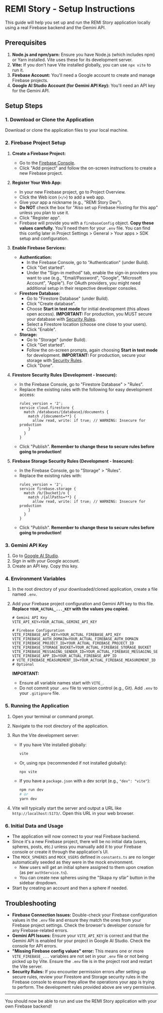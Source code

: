 
# REMI Story - Setup Instructions

This guide will help you set up and run the REMI Story application locally using a real Firebase backend and the Gemini API.

## Prerequisites

1.  **Node.js and npm/yarn:** Ensure you have Node.js (which includes npm) or Yarn installed. Vite uses these for its development server.
2.  **Vite:** If you don't have Vite installed globally, you can use `npx vite` to run it.
3.  **Firebase Account:** You'll need a Google account to create and manage Firebase projects.
4.  **Google AI Studio Account (for Gemini API Key):** You'll need an API key for the Gemini API.

## Setup Steps

### 1. Download or Clone the Application

Download or clone the application files to your local machine.

### 2. Firebase Project Setup

1.  **Create a Firebase Project:**
    *   Go to the [Firebase Console](https://console.firebase.google.com/).
    *   Click "Add project" and follow the on-screen instructions to create a new Firebase project.

2.  **Register Your Web App:**
    *   In your new Firebase project, go to Project Overview.
    *   Click the Web icon (`</>`) to add a web app.
    *   Give your app a nickname (e.g., "REMI Story Dev").
    *   **Do NOT** check the box for "Also set up Firebase Hosting for this app" unless you plan to use it.
    *   Click "Register app".
    *   Firebase will provide you with a `firebaseConfig` object. **Copy these values carefully.** You'll need them for your `.env` file. You can find this config later in Project Settings > General > Your apps > SDK setup and configuration.

3.  **Enable Firebase Services:**
    *   **Authentication:**
        *   In the Firebase Console, go to "Authentication" (under Build).
        *   Click "Get started".
        *   Under the "Sign-in method" tab, enable the sign-in providers you want to use (e.g., "Email/Password", "Google", "Microsoft Account", "Apple"). For OAuth providers, you might need additional setup in their respective developer consoles.
    *   **Firestore Database:**
        *   Go to "Firestore Database" (under Build).
        *   Click "Create database".
        *   Choose **Start in test mode** for initial development (this allows open access). **IMPORTANT:** For production, you MUST secure your database with [Security Rules](https://firebase.google.com/docs/firestore/security/get-started).
        *   Select a Firestore location (choose one close to your users).
        *   Click "Enable".
    *   **Storage:**
        *   Go to "Storage" (under Build).
        *   Click "Get started".
        *   Follow the on-screen prompts, again choosing **Start in test mode** for development. **IMPORTANT:** For production, secure your storage with [Security Rules](https://firebase.google.com/docs/storage/security/get-started).
        *   Click "Done".

4.  **Firestore Security Rules (Development - Insecure):**
    *   In the Firebase Console, go to "Firestore Database" > "Rules".
    *   Replace the existing rules with the following for easy development access:
        ```
        rules_version = '2';
        service cloud.firestore {
          match /databases/{database}/documents {
            match /{document=**} {
              allow read, write: if true; // WARNING: Insecure for production
            }
          }
        }
        ```
    *   Click "Publish". **Remember to change these to secure rules before going to production!**

5.  **Firebase Storage Security Rules (Development - Insecure):**
    *   In the Firebase Console, go to "Storage" > "Rules".
    *   Replace the existing rules with:
        ```
        rules_version = '2';
        service firebase.storage {
          match /b/{bucket}/o {
            match /{allPaths=**} {
              allow read, write: if true; // WARNING: Insecure for production
            }
          }
        }
        ```
    *   Click "Publish". **Remember to change these to secure rules before going to production!**

### 3. Gemini API Key

1.  Go to [Google AI Studio](https://aistudio.google.com/).
2.  Sign in with your Google account.
3.  Create an API key. Copy this key.

### 4. Environment Variables

1.  In the root directory of your downloaded/cloned application, create a file named `.env`.
2.  Add your Firebase project configuration and Gemini API key to this file. **Replace `YOUR_ACTUAL_..._KEY` with the values you copied.**

    ```env
    # Gemini API Key
    VITE_API_KEY=YOUR_ACTUAL_GEMINI_API_KEY

    # Firebase Configuration
    VITE_FIREBASE_API_KEY=YOUR_ACTUAL_FIREBASE_API_KEY
    VITE_FIREBASE_AUTH_DOMAIN=YOUR_ACTUAL_FIREBASE_AUTH_DOMAIN
    VITE_FIREBASE_PROJECT_ID=YOUR_ACTUAL_FIREBASE_PROJECT_ID
    VITE_FIREBASE_STORAGE_BUCKET=YOUR_ACTUAL_FIREBASE_STORAGE_BUCKET
    VITE_FIREBASE_MESSAGING_SENDER_ID=YOUR_ACTUAL_FIREBASE_MESSAGING_SENDER_ID
    VITE_FIREBASE_APP_ID=YOUR_ACTUAL_FIREBASE_APP_ID
    # VITE_FIREBASE_MEASUREMENT_ID=YOUR_ACTUAL_FIREBASE_MEASUREMENT_ID # Optional
    ```

    **IMPORTANT:**
    *   Ensure all variable names start with `VITE_`.
    *   Do not commit your `.env` file to version control (e.g., Git). Add `.env` to your `.gitignore` file.

### 5. Running the Application

1.  Open your terminal or command prompt.
2.  Navigate to the root directory of the application.
3.  Run the Vite development server:
    *   If you have Vite installed globally:
        ```bash
        vite
        ```
    *   Or, using npx (recommended if not installed globally):
        ```bash
        npx vite
        ```
    *   If you have a `package.json` with a dev script (e.g., `"dev": "vite"`):
        ```bash
        npm run dev
        # or
        yarn dev
        ```

4.  Vite will typically start the server and output a URL like `http://localhost:5173/`. Open this URL in your web browser.

### 6. Initial Data and Usage

*   The application will now connect to your real Firebase backend.
*   Since it's a new Firebase project, there will be no initial data (users, spheres, posts, etc.) unless you manually add it to your Firebase console or create it through the application's UI.
*   The `MOCK_SPHERES` and `MOCK_USERS` defined in `constants.ts` are no longer automatically seeded as they were in the mock environment.
    *   New users will get an initial sphere assigned to them upon creation (as per `authService.ts`).
    *   You can create new spheres using the "Skapa ny sfär" button in the sidebar dropdown.
*   Start by creating an account and then a sphere if needed.

## Troubleshooting

*   **Firebase Connection Issues:** Double-check your Firebase configuration values in the `.env` file and ensure they match the ones from your Firebase project settings. Check the browser's developer console for any Firebase-related errors.
*   **Gemini API Issues:** Ensure your `VITE_API_KEY` is correct and that the Gemini API is enabled for your project in Google AI Studio. Check the console for API errors.
*   **"Missing Firebase config values" error:** This means one or more `VITE_FIREBASE_...` variables are not set in your `.env` file or not being picked up by Vite. Ensure the `.env` file is in the project root and restart the Vite server.
*   **Security Rules:** If you encounter permission errors after setting up secure rules, review your Firestore and Storage security rules in the Firebase console to ensure they allow the operations your app is trying to perform. The development rules provided above are very permissive.

---

You should now be able to run and use the REMI Story application with your own Firebase backend!
